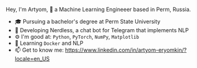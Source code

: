 Hey, I'm Artyom, 👋
a Machine Learning Engineeer based in Perm, Russia.

- 🎓 Pursuing a bachelor's degree at Perm State University
- 🤖 Developing Nerdless, a chat bot for Telegram that implements NLP 
- ⚙️ I'm good at:  `Python`, `PyTorch`, `NumPy`, `Matplotlib`
- 🌱 Learning `Docker` and NLP
- 📫 Get to know me: https://www.linkedin.com/in/artyom-eryomkin/?locale=en_US
